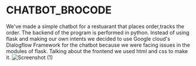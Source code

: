 # CHATBOT_BROCODE
We've made a simple chatbot for a restuarant that places order,tracks the order. The backend of the program is performed in python. Instead of using flask and making our own intents we decided to use Google cloud's Dialogflow Framework for the chatbot because we were facing issues in the modules of flask. Talking about the frontend we used html and css to make it.
![Screenshot (1)](https://github.com/prashantswami007/CHATBOT_BROCODE/assets/149864567/8e4fdefe-ee2b-4cfd-be94-5ad5e31c8e5b)

